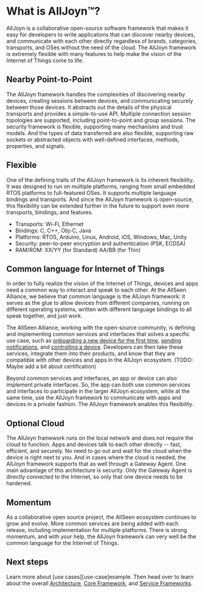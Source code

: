 # What is AllJoyn&trade;?

AllJoyn is a collaborative open-source software framework that makes 
it easy for developers to write applications that can discover nearby 
devices, and communicate with each other directly regardless of brands, 
categories, transports, and OSes without the need of the cloud. The AllJoyn 
framework is extremely flexible with many features to help  make the 
vision of the Internet of Things come to life.

## Nearby Point-to-Point

The AllJoyn framework handles the complexities of discovering nearby devices, 
creating sessions between devices, and communicating securely between those 
devices.  It abstracts out the details of the physical transports and provides 
a simple-to-use API. Multiple connection session topologies are supported, 
including point-to-point and group sessions. The security framework is flexible, 
supporting many mechanisms and trust models. And the types of data transferred 
are also flexible, supporting raw sockets or abstracted objects with well-defined 
interfaces, methods, properties, and signals.

## Flexible

One of the defining traits of the AllJoyn framework is its inherent flexibility.  
It was designed to run on multiple platforms, ranging from small embedded RTOS 
platforms to full-featured OSes. It supports multiple language bindings and
transports. And since the AllJoyn framework is open-source, this flexibility
can be extended further in the future to support even more transports, bindings,
and features.

* Transports: Wi-Fi, Ethernet
* Bindings: C, C++, Obj-C, Java
* Platforms: RTOS, Arduino, Linux, Android, iOS, Windows, Mac, Unity
* Security: peer-to-peer encryption and authentication (PSK, ECDSA)
* RAM/ROM: XX/YY (for Standard) AA/BB (for Thin)

## Common language for Internet of Things

In order to fully realize the vision of the Internet of Things, devices and apps
need a common way to interact and speak to each other.  At the AllSeen Alliance, 
we believe that common language is the AllJoyn framework: it serves as the glue 
to allow devices from different companies, running on different operating systems, 
written with different language bindings to all speak together, and just work.

The AllSeen Alliance, working with the open-source community, is defining and 
implementing common services and interfaces that solves a specific use case, 
such as [onboarding a new device for the first time][onboarding], 
[sending notifications][notifs], and [controlling a device][controlpanel]. 
Developers can then take these services, integrate them into their products, 
and know that they are compatible with other devices and apps in the AllJoyn 
ecosystem. (TODO: Maybe add a bit about certification)

Beyond common services and interfaces, an app or device can also implement 
private interfaces. So, the app can both use common services and interfaces
to participate in the larger AllJoyn ecosystem, while at the same time, use
the AllJoyn framework to communicate with apps and devices in a private fashion. 
The AllJoyn framework enables this flexibility.

## Optional Cloud

The AllJoyn framework runs on the local network and does not require the cloud 
to function. Apps and devices talk to each other directly -- fast, efficient, and
securely. No need to go out and wait for the cloud when the device is right
next to you. And in cases where the cloud is needed, the AllJoyn framework 
supports that as well through a Gateway Agent.  One main advantage of this 
architecture is security. Only the Gateway Agent is directly connected to the 
Internet, so only that one device needs to be hardened.

## Momentum

As a collaborative open source project, the AllSeen ecosystem continues
to grow and evolve. More common services are being added with each release,
including implementation for multiple platforms. There is strong momentum, 
and with your help, the AllJoyn framework can very well be the common 
language for the Internet of Things.

## Next steps

Learn more about [use cases][use-case]example.  Then head over to learn about the 
overall [Architecture][arch], [Core Framework][core], and [Service Frameworks][services].

[onboarding]: /learn/base-services/onboarding
[notifs]: /learn/base-services/notification
[controlpanel]: /learn/base-services/controlpanel

[use-cases]: /learn/use-cases
[arch]: /learn/architecture
[core]: /learn/core
[services]: /learn/base-services
